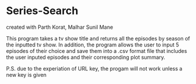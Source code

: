 # Series-Search
created with Parth Korat, Malhar Sunil Mane

This program takes a tv show title and returns all the episodes by season of the inputted tv show.
In addition, the program allows the user to input 5 episodes of their choice and save them into a 
.csv format file that includes the user inputed episodes and their corresponding plot summary.

P.S. due to the experiation of URL key, the progam will not work unless a new key is given
